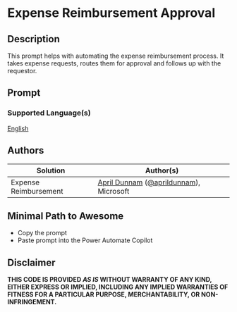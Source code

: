 # Expense Reimbursement Approval

## Description

This prompt helps with automating the expense reimbursement process.  It takes expense requests, routes them for approval and follows up with the requestor.

## Prompt

### Supported Language(s)

[English](./en-us/prompt.md)

## Authors

Solution|Author(s)
--------|---------
Expense Reimbursement | [April Dunnam](https://www.github.com/aprildunnam) ([@aprildunnam](https://twitter.com/aprildunnam)), Microsoft

## Minimal Path to Awesome

* Copy the prompt
* Paste prompt into the Power Automate Copilot

## Disclaimer

**THIS CODE IS PROVIDED *AS IS* WITHOUT WARRANTY OF ANY KIND, EITHER EXPRESS OR IMPLIED, INCLUDING ANY IMPLIED WARRANTIES OF FITNESS FOR A PARTICULAR PURPOSE, MERCHANTABILITY, OR NON-INFRINGEMENT.**

